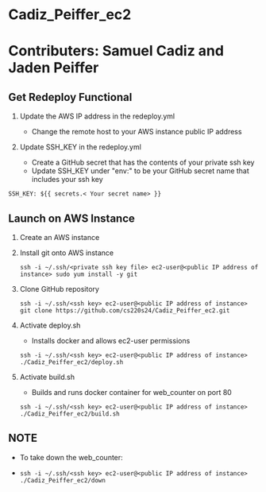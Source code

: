 # Cadiz_Peiffer_ec2
# Contributers: Samuel Cadiz and Jaden Peiffer

## Get Redeploy Functional
1. Update the AWS IP address in the redeploy.yml
    - Change the remote host to your AWS instance public IP address
      
2. Update SSH_KEY in the redeploy.yml
   - Create a GitHub secret that has the contents of your private ssh key
   - Update SSH_KEY under "env:" to be your GitHub secret name that includes your ssh key
  
  `SSH_KEY: ${{ secrets.< Your secret name> }}`

## Launch on AWS Instance
1. Create an AWS instance
      
2. Install git onto AWS instance
   
   `ssh -i ~/.ssh/<private ssh key file> ec2-user@<public IP address of instance> sudo yum install -y git`
   
3. Clone GitHub repository
   
   `ssh -i ~/.ssh/<ssh key> ec2-user@<public IP address of instance> git clone https://github.com/cs220s24/Cadiz_Peiffer_ec2.git`

4. Activate deploy.sh
   - Installs docker and allows ec2-user permissions
     
   `ssh -i ~/.ssh/<ssh key> ec2-user@<public IP address of instance> ./Cadiz_Peiffer_ec2/deploy.sh`
   
5. Activate build.sh
   - Builds and runs docker container for web_counter on port 80
     
   `ssh -i ~/.ssh/<ssh key> ec2-user@<public IP address of instance> ./Cadiz_Peiffer_ec2/build.sh`
   
## NOTE

- To take down the web_counter:
  
-  `ssh -i ~/.ssh/<ssh key> ec2-user@<public IP address of instance> ./Cadiz_Peiffer_ec2/down`
   
